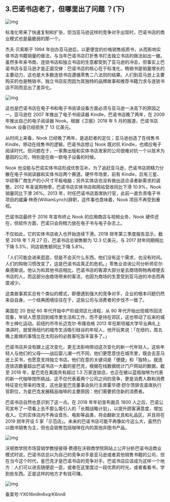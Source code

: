 ## 3.巴诺书店老了，但哪里出了问题 ？(下)
  



![img](https://pic1.zhimg.com/v2-4fe46715042bc634719d26f8773f2e6c.webp)

标准化带来了快速复制和扩张，但当亚马逊这样的竞争对手出现时，巴诺书店的商业模式也是最脆弱的那一个。


杰夫·贝索斯于 1994 年创办亚马逊后，以更便宜的价格销售纸质书，从而影响实体书店书籍销量的做法，与当年巴诺书店打折售书打击独立书店的做法如出一辙。虽然多年来书商、连锁书店和独立书店的生意都受到了亚马逊的冲击，但事实上巴诺书店与亚马逊才是正面交锋：巴诺书店的核心在于标准化，畅销书是销量增长的主要动力，这也是大多数连锁书店遵循零售二八法则的结果。人们到亚马逊上主要购买的也是畅销书，独立书店反而因为其独特的品牌故事和推荐书籍力求与连锁书店不同而显出了差异化。


![img](https://pic4.zhimg.com/v2-108b227e882c7f172c2aefe8d40fb788.webp)

这也是巴诺书店在电子书和电子书阅读设备方面必须与亚马逊一决高下的原因之一。亚马逊在 2007 年推出了电子书阅读器 Kindle，巴诺书店晚了两年，在 2009 年推出自己的电子阅读器 Nook。根据《卫报》2018 年 5 月的报道，巴诺书店 Nook 设备已经损失了 13 亿美元。


从时间上来看，Nook 已经晚了两年，是追赶者的定位；亚马逊创造了在线售书 Kindle，带动在线售书的逻辑，巴诺书店想让 Nook 既对抗 Kindle，也顺应电子阅读时代。但问题在于，一家靠出版和实体书店发家的公司很难对抗一个以技术为基因的公司，特别是在做一款电子设备的时候。


Nook 也没能与巴诺实体书店形成优势互补。为了追赶亚马逊，巴诺书店把精力分散在电子书阅读器和实体书店两个赛道。硬件市场里，前有 Kindle，后有三星、华硕等厂商生产的小尺寸平板电脑；另外实体店也没有做出适合读者新需求的调整。2012 年圣诞购物季，巴诺书店实体书店和网站营收同比下滑 10.9%，Nook 销量同比下滑 26%。2013 年，时任巴诺书店首席执行官，此前一直负责电子书项目的威廉·林奇(WilliamLynch)辞职，这件事也意味着，Nook 项目不再受到重视。


巴诺书店最终于 2016 年宣布终止 Nook 的应用商店与视频业务，Nook 硬件还在，但软件方面，巴诺只会将精力放在电子书与电子杂志上。


不仅如此，它的实体书店收入也开始连续下滑。2018 财年第三季度报告显示，截至 2018 年 1 月 27 日，巴诺书店总销售额为 12.3 亿美元，与 2017 财年同期相比下降 5.3%，同店销售额同比下降 5.8%。


「人们可能会进来逛逛，但是不会买什么东西。他们没有这个需求，也没有时间。人们的购物习惯改变了，这是巴诺书店真正的危机。」零售业咨询公司分析师尼尔·桑德斯说。他认为和其他书店相比，巴诺书店的客源大部分是去商场购物再顺便去书店的人，而这部分由商场带来的客流，也因为商场的生意受到亚马逊的冲击而再度减少。


这类故事其实总有个类似的模式，即便遇到强大的竞争对手，企业的根本问题仍然来自自身。一个经典困境往往在于，这些公司与消费者的步伐不一致了。


美国在 20 世纪 60 年代开始中产阶级郊区化进程，从 90 年代开始出现城市回流现象，年轻人愿意回到城市里生活和工作，而不是待在郊区，这也带动了后来的城市士绅化运动。前纽约市市长迈克尔·布隆伯格 2013 年在斯坦福大学毕业典礼上演讲时，就曾用纽约的城市生活吸引硅谷的年轻人，他开玩笑说：「在纽约，周五晚上能做的事情比在太阳谷的必胜客吃饭丰富多了。」


巴诺书店并没有跟上这次变化，更无法影响带动这次变化的新一代年轻人。这些年轻人与他们的父母——战后婴儿潮一代不同，他们更愿意住在城市里，既会去亚马逊上买书，也愿意支持独立书店。他们在意的关键词是「便捷」和「独特」。就连连锁店数量超出巴诺书店一大截的星巴克，根据在线数据统计门户网站的数据，截至 2018 年，星巴克在美国共有超过 1.3 万家连锁店，也正在被以蓝瓶咖啡为代表的新一代咖啡馆所挑战。这不仅代表着两个公司之间的竞争，更是消费人群和消费特征变化带来的改变，这也是星巴克董事会执行主席霍华德·舒尔茨辞去首席执行官职位，为星巴克发展精品咖啡的主要原因：他们需要抓住新的消费者。


巴诺书店自然也意识到了这一点。在 2018 年年初宣布裁员 1800 人之后，巴诺公司宣布了一项看上去不那么吸引人的「长期战略计划」，以提升顾客满意度，增加收入。它的实体店内不再设音乐、电影等品类，将会翻新文具和礼品区，并且将在 2019 财年开设 5 家「示范店」。未来的巴诺书店可能不再像如今这么大，虽然仍以图书销售为主，但也会销售包括咖啡在内的其他非图书产品。


![img](https://pic3.zhimg.com/v2-dc4e80ae4cadad4f9f4756e217e2d131.webp)

沃顿商学院市场营销学教授彼得·费德在沃顿商学院网站上公开分析巴诺书店商业模式时说，巴诺书店总以为自己的竞争对手是亚马逊或者其他销售书籍的公司，但在当今这个时代，星巴克才是巴诺书店的竞争对手。巴诺书店应该成为这样一个地方：人们可以进去随便逛一逛，或者在这里度过一段优质的时光，或者看看书，学到些东西。正是这样的地方才有钱可赚。


![img](https://pic1.zhimg.com/v2-fb14ebb6b9333c220add4f4752849343.webp)

  



备案号:YX016m9n6vqrK6nn8

